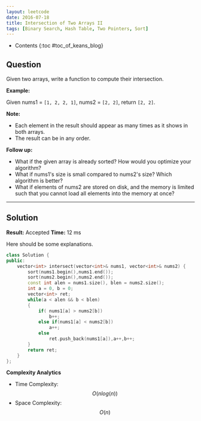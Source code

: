 ```yaml
---
layout: leetcode
date: 2016-07-18
title: Intersection of Two Arrays II
tags: [Binary Search, Hash Table, Two Pointers, Sort]
---
```


* Contents
{:toc #toc_of_keans_blog}

## Question

Given two arrays, write a function to compute their intersection.

**Example:**

Given nums1 = `[1, 2, 2, 1]`, nums2 = `[2, 2]`, return `[2, 2]`.

**Note:**

- Each element in the result should appear as many times as it shows in both arrays.
- The result can be in any order.

**Follow up:**

- What if the given array is already sorted? How would you optimize your algorithm?
- What if nums1's size is small compared to nums2's size? Which algorithm is better?
- What if elements of nums2 are stored on disk, and the memory is limited such that you cannot load all elements into the memory at once?



***

## Solution

**Result:** Accepted **Time:**  12 ms

Here should be some explanations.

```cpp
class Solution {
public:
    vector<int> intersect(vector<int>& nums1, vector<int>& nums2) {
        sort(nums1.begin(),nums1.end());
        sort(nums2.begin(),nums2.end());
        const int alen = nums1.size(), blen = nums2.size();
        int a = 0, b = 0;
        vector<int> ret;
        while(a < alen && b < blen)
        {
            if( nums1[a] > nums2[b])
                b++;
            else if(nums1[a] < nums2[b])
                a++;
            else
                ret.push_back(nums1[a]),a++,b++;
        }
        return ret;
    }
};
```

**Complexity Analytics**

- Time Complexity: $$O(nlog(n))$$
- Space Complexity: $$O(n)$$
